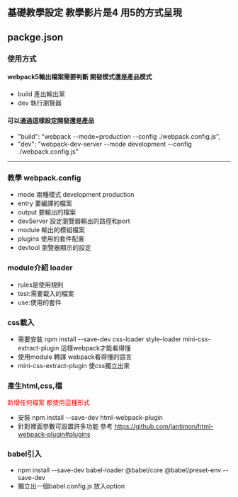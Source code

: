 ## 基礎教學設定 教學影片是4 用5的方式呈現

## packge.json

### 使用方式
#### webpack5輸出檔案需要判斷 開發模式還是產品模式
* build 產出輸出黨 
* dev 執行瀏覽器
#### 可以通過這樣設定開發還是產品
* "build": "webpack --mode=production --config ./webpack.config.js", 
* "dev": "webpack-dev-server --mode development --config ./webpack.config.js"

---

### 教學 webpack.config
* mode 兩種模式 development production
* entry 要編譯的檔案
* output 要輸出的檔案
* devServer 設定瀏覽器輸出的路徑和port
* module 輸出的模組檔案
* plugins 使用的套件配置
* devtool 瀏覽器顯示的設定

### module介紹 loader
* rules是使用規則 
* test:需要載入的檔案
* use:使用的套件

### css載入
* 需要安裝 npm install --save-dev css-loader style-loader mini-css-extract-plugin 這樣webpack才能看得懂
* 使用module 轉譯 webpack看得懂的語言
* mini-css-extract-plugin 使css獨立出來

### 產生html,css,檔

<font color="#FF0000">新增任何檔案 都使用這種形式</font>


* 安裝 npm install --save-dev html-webpack-plugin
* 針對裡面參數可設置許多功能 參考 https://github.com/jantimon/html-webpack-plugin#plugins

### babel引入
* npm install --save-dev babel-loader @babel/core @babel/preset-env --save-dev
* 獨立出一個babel.config.js 放入option

###
